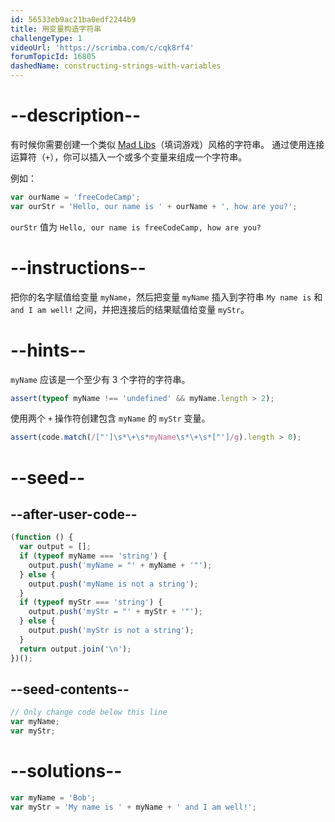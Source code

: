 ```yaml
---
id: 56533eb9ac21ba0edf2244b9
title: 用变量构造字符串
challengeType: 1
videoUrl: 'https://scrimba.com/c/cqk8rf4'
forumTopicId: 16805
dashedName: constructing-strings-with-variables
---
```


# --description--

有时候你需要创建一个类似 [Mad Libs](https://en.wikipedia.org/wiki/Mad_Libs)（填词游戏）风格的字符串。 通过使用连接运算符（`+`），你可以插入一个或多个变量来组成一个字符串。

例如：

```js
var ourName = 'freeCodeCamp';
var ourStr = 'Hello, our name is ' + ourName + ', how are you?';
```

`ourStr` 值为 `Hello, our name is freeCodeCamp, how are you?`

# --instructions--

把你的名字赋值给变量 `myName`，然后把变量 `myName` 插入到字符串 `My name is` 和 `and I am well!` 之间，并把连接后的结果赋值给变量 `myStr`。

# --hints--

`myName` 应该是一个至少有 3 个字符的字符串。

```js
assert(typeof myName !== 'undefined' && myName.length > 2);
```

使用两个 `+` 操作符创建包含 `myName` 的 `myStr` 变量。

```js
assert(code.match(/["']\s*\+\s*myName\s*\+\s*["']/g).length > 0);
```

# --seed--

## --after-user-code--

```js
(function () {
  var output = [];
  if (typeof myName === 'string') {
    output.push('myName = "' + myName + '"');
  } else {
    output.push('myName is not a string');
  }
  if (typeof myStr === 'string') {
    output.push('myStr = "' + myStr + '"');
  } else {
    output.push('myStr is not a string');
  }
  return output.join('\n');
})();
```

## --seed-contents--

```js
// Only change code below this line
var myName;
var myStr;
```

# --solutions--

```js
var myName = 'Bob';
var myStr = 'My name is ' + myName + ' and I am well!';
```
